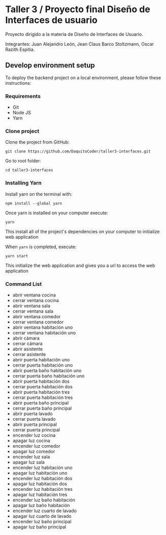 # Taller 3 / Proyecto final Diseño de Interfaces de usuario
Proyecto dirigido a la materia de Diseño de Interfaces de Usuario.

Integrantes: Juan Alejandro León, Jean Claus Barco Stoltzmann, Oscar Razith Espitia.

## Develop environment setup

To deploy the backend project on a local environment, please follow these instructions:

### Requirements

- Git
- Node JS
- Yarn
### Clone project

Clone the project from GitHub:

`git clone https://github.com/DaquitoCoder/taller3-interfaces.git`

Go to root folder:

`cd taller3-interfaces`

###  Installing Yarn

Install yarn on the terminal with:

`npm install --global yarn`

Once yarn is installed on your computer execute:

`yarn`

This install all of the project's dependencies on your computer to initialize web application

When `yarn` is completed, execute:

`yarn start`

This initialize the web application and gives you a url to access the web application

### Command List
- abrir ventana cocina
- cerrar ventana cocina
- abrir ventana sala
- cerrar ventana sala
- abrir ventana comedor
- cerrar ventana comedor
- abrir ventana habitación uno
- cerrar ventana habitación uno
- abrir cámara
- cerrar cámara
- abrir asistente
- cerrar asistente
- abrir puerta habitación uno
- cerrar puerta habitación uno
- abrir puerta baño habitación uno
- cerrar puerta baño habitación uno
- abrir puerta habitación dos
- cerrar puerta habitación dos
- abrir puerta habitación tres
- cerrar puerta habitación tres
- abrir puerta baño principal
- cerrar puerta baño principal
- abrir puerta lavado
- cerrar puerta lavado
- abrir puerta principal
- cerrar puerta principal
- encender luz cocina
- apagar luz cocina
- encender luz comedor
- apagar luz comedor
- encender luz sala
- apagar luz sala
- encender luz habitación uno
- apagar luz habitación uno
- encender luz habitación dos
- apagar luz habitación dos
- encender luz habitación tres
- apagar luz habitación tres
- encender luz baño habitación
- apagar luz baño habitación
- encender luz cuarto de lavado
- apagar luz cuarto de lavado
- encender luz baño principal
- apagar luz baño principal
